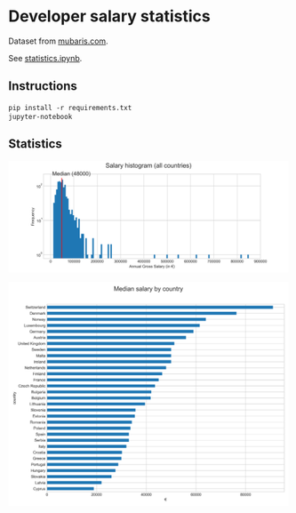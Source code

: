 # Developer salary statistics

Dataset from [mubaris.com](https://mubaris.com/2017-09-09/introduction-to-statistics-using-numpy).

See [statistics.ipynb](statistics.ipynb).

## Instructions
```shell
pip install -r requirements.txt
jupyter-notebook
```

## Statistics

![Salary Histogramm](data/salary-hist.png)

![Salary By Country](data/salary-by-country.png)
